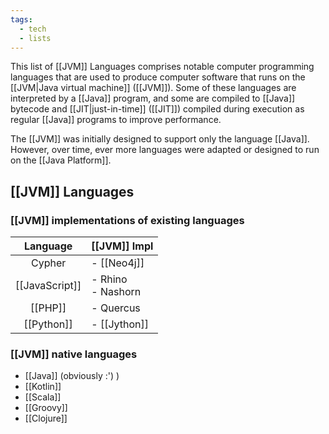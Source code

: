 ```yaml
---
tags:
  - tech
  - lists
---
```

This list of [[JVM]] Languages comprises notable computer programming languages that are used to produce computer software that runs on the [[JVM|Java virtual machine]] ([[JVM]]).
Some of these languages are interpreted by a [[Java]] program, and some are compiled to [[Java]] bytecode and [[JIT|just-in-time]] ([[JIT]]) compiled during execution as regular [[Java]] programs to improve performance.

The [[JVM]] was initially designed to support only the language [[Java]]. However, over time, ever more languages were adapted or designed to run on the [[Java Platform]].

## [[JVM]] Languages
### [[JVM]] implementations of existing languages

|  **Language**  | **[[JVM]] Impl**     |
| :------------: | -------------------- |
|     Cypher     | - [[Neo4j]]          |
| [[JavaScript]] | - Rhino<br>- Nashorn |
|    [[PHP]]     | - Quercus            |
|   [[Python]]   | - [[Jython]]         |
### [[JVM]] native languages
- [[Java]] (obviously :') )
- [[Kotlin]]
- [[Scala]]
- [[Groovy]]
- [[Clojure]]